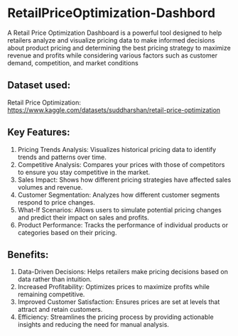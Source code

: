 # RetailPriceOptimization-Dashbord
A Retail Price Optimization Dashboard is a powerful tool designed to help retailers analyze and visualize pricing data to make informed decisions about product pricing and determining the best pricing strategy to maximize revenue and profits while considering various factors such as customer demand, competition, and market conditions

## Dataset used:
Retail Price Optimization: https://www.kaggle.com/datasets/suddharshan/retail-price-optimization

## Key Features:
1.	Pricing Trends Analysis: Visualizes historical pricing data to identify trends and patterns over time.
2.	Competitive Analysis: Compares your prices with those of competitors to ensure you stay competitive in the market.
3.	Sales Impact: Shows how different pricing strategies have affected sales volumes and revenue.
4.	Customer Segmentation: Analyzes how different customer segments respond to price changes.
5.	What-If Scenarios: Allows users to simulate potential pricing changes and predict their impact on sales and profits.
6.	Product Performance: Tracks the performance of individual products or categories based on their pricing.

## Benefits:
1.	Data-Driven Decisions: Helps retailers make pricing decisions based on data rather than intuition.
2.	Increased Profitability: Optimizes prices to maximize profits while remaining competitive.
3.	Improved Customer Satisfaction: Ensures prices are set at levels that attract and retain customers.
4.	Efficiency: Streamlines the pricing process by providing actionable insights and reducing the need for manual analysis.
